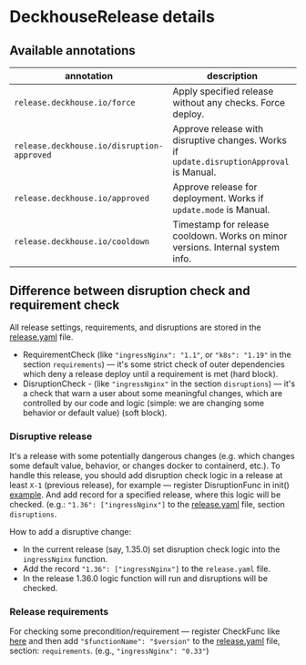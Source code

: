 # DeckhouseRelease details

## Available annotations

| annotation                                 | description                                                                              |
|--------------------------------------------|------------------------------------------------------------------------------------------|
| `release.deckhouse.io/force`               | Apply specified release without any checks. Force deploy.                                |
| `release.deckhouse.io/disruption-approved` | Approve release with disruptive changes. Works if `update.disruptionApproval` is Manual. |
| `release.deckhouse.io/approved`            | Approve release for deployment. Works if `update.mode` is Manual.                        |
| `release.deckhouse.io/cooldown`            | Timestamp for release cooldown. Works on minor versions. Internal system info.           |

## Difference between disruption check and requirement check

All release settings, requirements, and disruptions are stored in the [release.yaml](release.yaml) file.

- RequirementCheck (like `"ingressNginx": "1.1"`, or `"k8s": "1.19"` in the section `requirements`) — it's some strict check of outer dependencies which deny a release deploy until a requirement is met (hard block).
- DisruptionCheck - (like `"ingressNginx"` in the section `disruptions`) — it's a check that warn a user about some meaningful changes, which are controlled by our code and logic (simple: we are changing some behavior or default value) (soft block).

### Disruptive release

It's a release with some potentially dangerous changes (e.g. which changes some default value, behavior, or changes docker to containerd, etc.).
To handle this release, you should add disruption check logic in a release at least `X-1` (previous release), for example — register DisruptionFunc in init() [example](modules/402-ingress-nginx/hooks/requirements.go).
And add record for a specified release, where this logic will be checked. (e.g.: `"1.36": ["ingressNginx"]` to the [release.yaml](release.yaml) file, section `disruptions`.

How to add a disruptive change:
- In the current release (say, 1.35.0) set disruption check logic into the `ingressNginx` function.
- Add the record `"1.36": ["ingressNginx"]` to the `release.yaml` file.
- In the release 1.36.0 logic function will run and disruptions will be checked.

### Release requirements

For checking some precondition/requirement — register CheckFunc like [here](modules/402-ingress-nginx/hooks/requirements.go)
and then add `"$functionName": "$version"` to the [release.yaml](release.yaml) file, section: `requirements`. (e.g., `"ingressNginx": "0.33"`)
